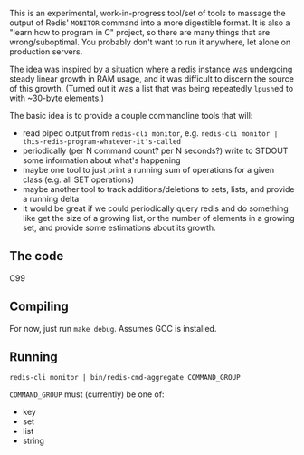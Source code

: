 This is an experimental, work-in-progress tool/set of tools to massage the output of Redis' `MONITOR`
command into a more digestible format. It is also a "learn how to program in C" project,
so there are many things that are wrong/suboptimal. You probably don't want to run
it anywhere, let alone on production servers.

The idea was inspired by a situation where a redis instance was undergoing steady linear growth in RAM usage,
and it was difficult to discern the source of this growth. (Turned out it was a list that was being repeatedly
`lpush`ed to with ~30-byte elements.)

The basic idea is to provide a couple commandline tools that will:
* read piped output from `redis-cli monitor`, e.g. `redis-cli monitor | this-redis-program-whatever-it's-called`
* periodically (per N command count? per N seconds?) write to STDOUT some information about what's happening
* maybe one tool to just print a running sum of operations for a given class (e.g. all SET operations)
* maybe another tool to track additions/deletions to sets, lists, and provide a running delta
* it would be great if we could periodically query redis and do something like get the size of a growing list,
or the number of elements in a growing set, and provide some estimations about its growth.

## The code

C99

## Compiling

For now, just run `make debug`. Assumes GCC is installed.

## Running

`redis-cli monitor | bin/redis-cmd-aggregate COMMAND_GROUP`

`COMMAND_GROUP` must (currently) be one of:
* key
* set
* list
* string
